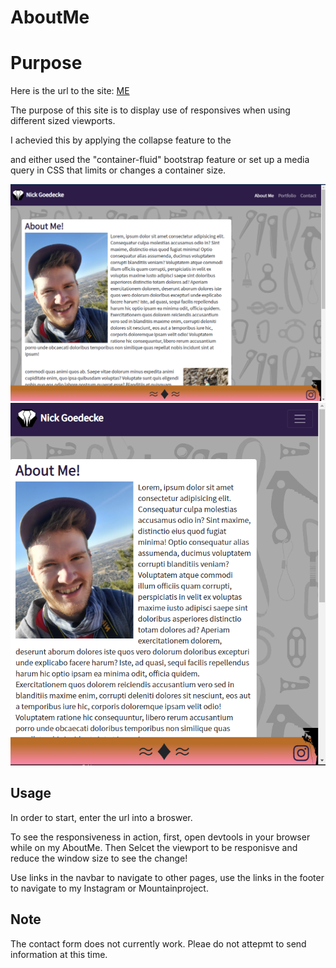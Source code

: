 # AboutMe

# Purpose

Here is the url to the site:
<a href="https://perkyderm.github.io/AboutMe/">ME</a>

The purpose of this site is to display use of responsives when using different sized viewports.

I achevied this by applying the collapse feature to the <nav> and either used the "container-fluid" bootstrap feature or set up a media query in CSS that limits or changes a container size.

![alt text](./AboutMe/assets/largescreen.png)
![alt text](./AboutMe/assets/Smallscreen.png)

# Usage

In order to start, enter the url into a broswer.

To see the responsiveness in action, first, open devtools in your browser while on my AboutMe. Then Selcet the viewport to be responisve and reduce the window size to see the change!

Use links in the navbar to navigate to other pages, use the links in the footer to navigate to my Instagram or Mountainproject.

# Note

The contact form does not currently work. Pleae do not attepmt to send information at this time.
